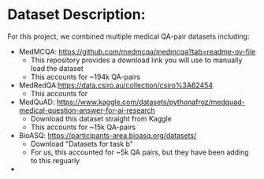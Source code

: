# Dataset Description:
For this project, we combined multiple medical QA-pair datasets including:
- MedMCQA: https://github.com/medmcqa/medmcqa?tab=readme-ov-file
    - This repository provides a download link you will use to manually load the dataset
    - This accounts for ~194k QA-pairs
- MedRedQA:https://data.csiro.au/collection/csiro%3A62454
    - This accounts for 
- MedQuAD: https://www.kaggle.com/datasets/pythonafroz/medquad-medical-question-answer-for-ai-research
    - Download this dataset straight from Kaggle
    - This accounts for ~15k QA-pairs
- BioASQ: https://participants-area.bioasq.org/datasets/
    - Download "Datasets for task b"
    - For us, this accounted for ~5k QA pairs, but they have been adding to this reguarly
- 
